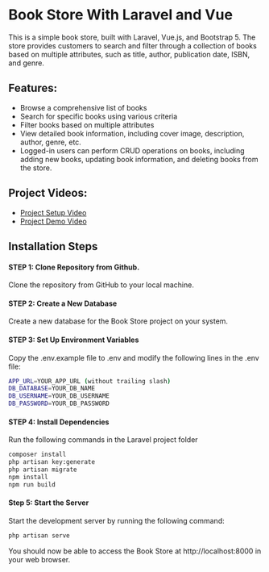 
# Book Store With Laravel and Vue

This is a simple book store, built with Laravel, Vue.js, and Bootstrap 5. The store provides customers to search and filter through a collection of books based on multiple attributes, such as title, author, publication date, ISBN, and genre.

## Features:

- Browse a comprehensive list of books
- Search for specific books using various criteria
- Filter books based on multiple attributes
- View detailed book information, including cover image, description, author, genre, etc.
- Logged-in users can perform CRUD operations on books, including adding new books, updating book information, and deleting books from the store.

## Project Videos:
- [Project Setup Video](https://drive.google.com/file/d/134hZQHAVH6ji4P2ou61wQwc-H2ZmdODk/view?usp=drivesdk)
- [Project Demo Video](https://drive.google.com/file/d/13D-TLSrH_6_7OWB8ntSqi7RNGSXzwoNf/view?usp=drivesdk)

## Installation Steps

#### STEP 1: Clone Repository from Github.
Clone the repository from GitHub to your local machine.

#### STEP 2: Create a New Database
Create a new database for the Book Store project on your system.

#### STEP 3: Set Up Environment Variables
Copy the .env.example file to .env and modify the following lines in the .env file:

```bash
APP_URL=YOUR_APP_URL (without trailing slash)
DB_DATABASE=YOUR_DB_NAME
DB_USERNAME=YOUR_DB_USERNAME
DB_PASSWORD=YOUR_DB_PASSWORD
```

#### STEP 4: Install Dependencies
Run the following commands in the Laravel project folder 
```bash
composer install
php artisan key:generate
php artisan migrate
npm install
npm run build
```

#### Step 5: Start the Server
Start the development server by running the following command:
```bash
php artisan serve
```

You should now be able to access the Book Store at http://localhost:8000 in your web browser.
